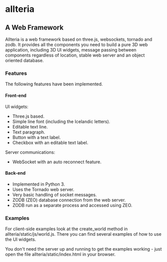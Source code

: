 allteria
===========

## A Web Framework

Allteria is a web framework based on three.js, websockets, tornado and zodb. It provides all the components you need to build a pure 3D web application, including 3D UI widgets, message passing between components regardless of location, stable web server and an object oriented database.

### Features

The following features have been implemented.

#### Front-end

UI widgets:

* Three.js based.
* Simple line font (including the Icelandic letters).
* Editable text line.
* Text paragraph.
* Button with a text label.
* Checkbox with an editable text label.

Server communications:

* WebSocket with an auto reconnect feature.

#### Back-end

* Implemented in Python 3.
* Uses the Tornado web server.
* Very basic handling of socket messages.
* ZODB (ZEO) database connection from the web server.
* ZODB run as a separate process and accessed using ZEO.

### Examples

For client-side examples look at the create_world method in allteria/static/js/world.js. There you can find several examples of how to use the UI widgets.

You don't need the server up and running to get the examples working - just open the file allteria/static/index.html in your browser.
